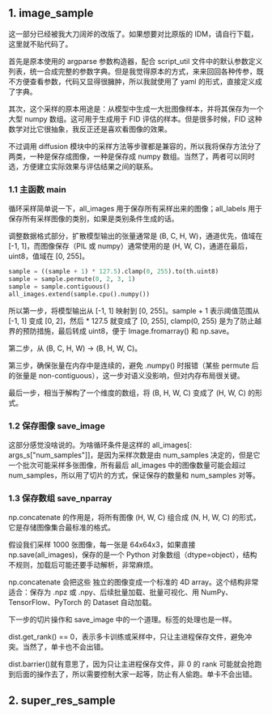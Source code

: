 ## 1. image_sample

这一部分已经被我大刀阔斧的改版了。如果想要对比原版的 IDM，请自行下载，这里就不贴代码了。

首先是原本使用的 argparse 参数构造器，配合 script_util 文件中的默认参数定义列表，统一合成完整的参数字典。但是我觉得原本的方式，来来回回各种传参，既不方便查看参数，代码又显得很臃肿，所以我就使用了 yaml 的形式，直接定义成了字典。

其次，这个采样的原本用途是：从模型中生成一大批图像样本，并将其保存为一个大型 numpy 数组。这可用于生成用于 FID 评估的样本。但是很多时候，FID 这种数学对比它很抽象，我反正还是喜欢看图像的效果。

不过调用 diffusion 模块中的采样方法等步骤都是兼容的，所以我将保存方法分了两类，一种是保存成图像，一种是保存成 numpy 数组。当然了，两者可以同时选，方便建立实际效果与评估结果之间的联系。

### 1.1 主函数 main

循环采样简单说一下，all_images 用于保存所有采样出来的图像；all_labels 用于保存所有采样图像的类别，如果是类别条件生成的话。

调整数据格式部分，扩散模型输出的张量通常是 (B, C, H, W)，通道优先，值域在 [-1, 1]，而图像保存（PIL 或 numpy）通常使用的是 (H, W, C)，通道在最后，uint8，值域在 [0, 255]。

```py
sample = ((sample + 1) * 127.5).clamp(0, 255).to(th.uint8)
sample = sample.permute(0, 2, 3, 1)
sample = sample.contiguous()
all_images.extend(sample.cpu().numpy())
```

所以第一步，将模型输出从 [-1, 1] 映射到 [0, 255]。sample + 1 表示阈值范围从 [-1, 1] 变成 [0, 2]，然后 \* 127.5 就变成了 [0, 255], clamp(0, 255) 是为了防止越界的预防措施，最后转成 uint8，便于 Image.fromarray() 和 np.save。

第二步，从 (B, C, H, W) → (B, H, W, C)。

第三步，确保张量在内存中是连续的，避免 .numpy() 时报错（某些 permute 后的张量是 non-contiguous），这一步对语义没影响，但对内存布局很关键。

最后一步，相当于解构了一个维度的数组，将 (B, H, W, C) 变成了 (H, W, C) 的形式。

### 1.2 保存图像 save_image

这部分感觉没啥说的。为啥循环条件是这样的 all_images[: args_s["num_samples"]]，是因为采样次数是由 num_samples 决定的，但是它一个批次可能采样多张图像，所有最后 all_images 中的图像数量可能会超过 num_samples，所以用了切片的方式，保证保存的数量和 num_samples 对等。

### 1.3 保存数组 save_nparray

np.concatenate 的作用是，将所有图像 (H, W, C) 组合成 (N, H, W, C) 的形式，它是存储图像集合最标准的格式。

假设我们采样 1000 张图像，每一张是 64x64x3，如果直接 np.save(all_images)，保存的是一个 Python 对象数组（dtype=object），结构不规则，加载后可能还要手动解析，非常麻烦。

np.concatenate 会把这些 独立的图像变成一个标准的 4D array。这个结构非常适合：保存为 .npz 或 .npy、后续批量加载、批量可视化、用 NumPy、TensorFlow、PyTorch 的 Dataset 自动加载。

下一步的切片操作和 save_image 中的一个道理。标签的处理也是一样。

dist.get_rank() == 0，表示多卡训练或采样中，只让主进程保存文件，避免冲突。当然了，单卡也不会出错。

dist.barrier()就有意思了，因为只让主进程保存文件，非 0 的 rank 可能就会抢跑到后面的操作去了，所以需要控制大家一起等，防止有人偷跑。单卡不会出错。

## 2. super_res_sample

